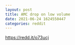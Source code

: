 ```yaml
--- 
layout: post 
title: AMC drop on low volume 
date: 2021-06-24 1624550447 
categories: reddit 
--- 
```

https://redd.it/o73ucj